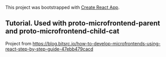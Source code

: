This project was bootstrapped with [Create React App](https://github.com/facebook/create-react-app).

## Tutorial. Used with proto-microfrontend-parent and proto-microfrontend-child-cat

Project from https://blog.bitsrc.io/how-to-develop-microfrontends-using-react-step-by-step-guide-47ebb479cacd
